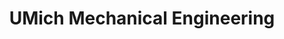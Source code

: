 ---
title: UMich Mechanical Engineering
description:  The Department of Mechanical Engineering (ME) at the University of Michigan (U-M) is one of the top mechanical engineering programs with a nearly 150-year history and a strong, clear vision for the future. U-M ME is a tremendous force in generating new paradigms in mechanical engineering. The Department is consistently ranked among the top mechanical engineering programs worldwide.
image_path: ../images/sponsors/umich_mecheng.png
level: Bronze
---